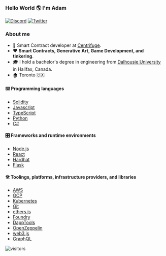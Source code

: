### Hello World 🌎 I'm Adam

<p> 
    <a href="https://discordapp.com/users/Stox#1911" target="_blank"><img alt="Discord"
        src="https://img.shields.io/badge/Discord-7289DA?style=for-the-badge&logo=discord&logoColor=white"/></a>
    <a href="https://twitter.com/stoxophone" target="_blank"><img alt="Twitter"
        src="https://img.shields.io/badge/Twitter-1DA1F2?style=for-the-badge&logo=twitter&logoColor=white"/></a>
</p>

### About me

- 🔧 Smart Contract developer at [Centrifuge](https://centrifuge.io/).
- ❤️  **Smart Contracts, Generative Art, Game Development, and tinkering**.
- 🎓 I hold a bachelor's degree in engineering from [Dalhousie University](https://www.dal.ca/) in Halifax, Canada.
- 🏠 Toronto 🇨🇦 

#### ⌨️ Programming languages

- [Solidity](https://docs.soliditylang.org)
- [Javascript](https://developer.mozilla.org/en-US/docs/Web/JavaScript)
- [TypeScript](https://www.typescriptlang.org)
- [Python](https://www.python.org)
- [C#](https://learn.microsoft.com/en-us/dotnet/csharp/)


#### 🎛 Frameworks and runtime environments

- [Node.js](https://nodejs.org)
- [React](https://reactjs.org)
- [Hardhat](https://hardhat.org)
- [Flask](https://flask.palletsprojects.com/en/2.2.x/)


#### 🛠 Toolings, platforms, infrastructure providers, and libraries

- [AWS](https://aws.amazon.com)
- [GCP](https://cloud.google.com)
- [Kubernetes](https://kubernetes.io/)
- [Git](https://git-scm.com)
- [ethers.js](https://docs.ethers.io)
- [Foundry](https://github.com/gakonst/foundry)
- [DappTools](https://github.com/dapphub/dapptools)
- [OpenZeppelin](https://www.openzeppelin.com/contracts)
- [web3.js](https://web3js.readthedocs.io)
- [GraphQL](https://graphql.org/)

<img src="https://komarev.com/ghpvc/?username=astox&label=Views&color=0e75b6&style=flat" alt="visitors" />
